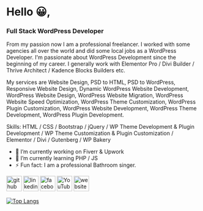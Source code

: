 # Hello 😀,
### Full Stack WordPress Developer
From my passion now I am a professional freelancer. I worked with some agencies all over the world and did some local jobs as a WordPress Developer. I'm passionate about WordPress Development since the beginning of my career. I generally work with Elementor Pro / Divi Builder / Thrive Architect / Kadence Blocks Builders etc.

My services are Website Design, PSD to HTML, PSD to WordPress, Responsive Website Design, Dynamic WordPress Website Development, WordPress Website Design, WordPress Website Migration, WordPress Website Speed Optimization, WordPress Theme Customization, WordPress Plugin Customization, WordPress Website Development, WordPress Theme Development, WordPress Plugin Development.

Skills: HTML / CSS / Bootstrap / jQuery / WP Theme Development & Plugin Development / WP Theme Customization & Plugin Customization / Elementor / Divi / Gutenberg / WP Bakery

- 🔭 I’m currently working on Fiverr & Upwork 
- 🌱 I’m currently learning PHP / JS 
- ⚡ Fun fact: I am a professional Bathroom singer. 


[<img src='https://cdn.jsdelivr.net/npm/simple-icons@3.0.1/icons/github.svg' alt='github' height='40'>](https://github.com/shemanta-bhowmik)  [<img src='https://cdn.jsdelivr.net/npm/simple-icons@3.0.1/icons/linkedin.svg' alt='linkedin' height='40'>](https://www.linkedin.com/in/shemanta-bhowmik/)  [<img src='https://cdn.jsdelivr.net/npm/simple-icons@3.0.1/icons/facebook.svg' alt='facebook' height='40'>](https://www.facebook.com/shemantabhowmik16)  [<img src='https://cdn.jsdelivr.net/npm/simple-icons@3.0.1/icons/youtube.svg' alt='YouTube' height='40'>](https://www.youtube.com/channel/UCULY_oXh5W2pmsF0TtFSOYg)  [<img src='https://cdn.jsdelivr.net/npm/simple-icons@3.0.1/icons/icloud.svg' alt='website' height='40'>](https://shemantabhowmik.com)  

[![Top Langs](https://github-readme-stats.vercel.app/api/top-langs/?username=shemanta-bhowmik)](https://github.com/anuraghazra/github-readme-stats)

